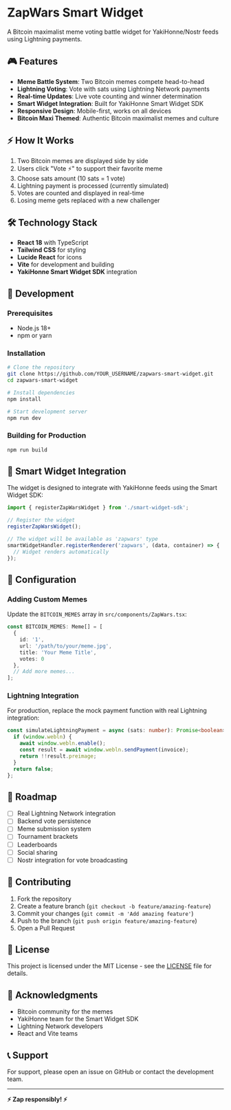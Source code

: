 # ZapWars Smart Widget

A Bitcoin maximalist meme voting battle widget for YakiHonne/Nostr feeds using Lightning payments.

## 🎮 Features

- **Meme Battle System**: Two Bitcoin memes compete head-to-head
- **Lightning Voting**: Vote with sats using Lightning Network payments
- **Real-time Updates**: Live vote counting and winner determination
- **Smart Widget Integration**: Built for YakiHonne Smart Widget SDK
- **Responsive Design**: Mobile-first, works on all devices
- **Bitcoin Maxi Themed**: Authentic Bitcoin maximalist memes and culture

## ⚡ How It Works

1. Two Bitcoin memes are displayed side by side
2. Users click "Vote ⚡" to support their favorite meme
3. Choose sats amount (10 sats = 1 vote)
4. Lightning payment is processed (currently simulated)
5. Votes are counted and displayed in real-time
6. Losing meme gets replaced with a new challenger

## 🛠️ Technology Stack

- **React 18** with TypeScript
- **Tailwind CSS** for styling
- **Lucide React** for icons
- **Vite** for development and building
- **YakiHonne Smart Widget SDK** integration

## 🚀 Development

### Prerequisites

- Node.js 18+ 
- npm or yarn

### Installation

```bash
# Clone the repository
git clone https://github.com/YOUR_USERNAME/zapwars-smart-widget.git
cd zapwars-smart-widget

# Install dependencies
npm install

# Start development server
npm run dev
```

### Building for Production

```bash
npm run build
```

## 📱 Smart Widget Integration

The widget is designed to integrate with YakiHonne feeds using the Smart Widget SDK:

```javascript
import { registerZapWarsWidget } from './smart-widget-sdk';

// Register the widget
registerZapWarsWidget();

// The widget will be available as 'zapwars' type
smartWidgetHandler.registerRenderer('zapwars', (data, container) => {
  // Widget renders automatically
});
```

## 🔧 Configuration

### Adding Custom Memes

Update the `BITCOIN_MEMES` array in `src/components/ZapWars.tsx`:

```typescript
const BITCOIN_MEMES: Meme[] = [
  {
    id: '1',
    url: '/path/to/your/meme.jpg',
    title: 'Your Meme Title',
    votes: 0
  },
  // Add more memes...
];
```

### Lightning Integration

For production, replace the mock payment function with real Lightning integration:

```typescript
const simulateLightningPayment = async (sats: number): Promise<boolean> => {
  if (window.webln) {
    await window.webln.enable();
    const result = await window.webln.sendPayment(invoice);
    return !!result.preimage;
  }
  return false;
};
```

## 🎯 Roadmap

- [ ] Real Lightning Network integration
- [ ] Backend vote persistence
- [ ] Meme submission system
- [ ] Tournament brackets
- [ ] Leaderboards
- [ ] Social sharing
- [ ] Nostr integration for vote broadcasting

## 🤝 Contributing

1. Fork the repository
2. Create a feature branch (`git checkout -b feature/amazing-feature`)
3. Commit your changes (`git commit -m 'Add amazing feature'`)
4. Push to the branch (`git push origin feature/amazing-feature`)
5. Open a Pull Request

## 📄 License

This project is licensed under the MIT License - see the [LICENSE](LICENSE) file for details.

## 🙏 Acknowledgments

- Bitcoin community for the memes
- YakiHonne team for the Smart Widget SDK
- Lightning Network developers
- React and Vite teams

## 📞 Support

For support, please open an issue on GitHub or contact the development team.

---

**⚡ Zap responsibly! ⚡**
